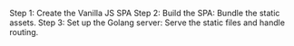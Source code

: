 Step 1: Create the Vanilla JS SPA
Step 2: Build the SPA: Bundle the static assets.
Step 3: Set up the Golang server: Serve the static files and handle routing.


